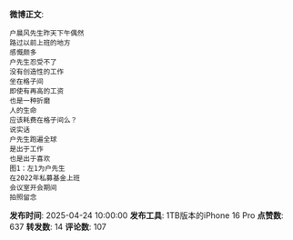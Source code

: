 **微博正文**: 
```
户晨风先生昨天下午偶然
路过以前上班的地方
感慨颇多
户先生忍受不了
没有创造性的工作
坐在格子间
即使有再高的工资
也是一种折磨
人的生命
应该耗费在格子间么？
说实话
户先生跑遍全球
是出于工作
也是出于喜欢
图1：左1为户先生
在2022年私募基金上班
会议室开会期间
拍照留念
```
**发布时间**: 2025-04-24 10:00:00
**发布工具**: 1TB版本的iPhone 16 Pro
**点赞数**: 637
**转发数**: 14
**评论数**: 107
